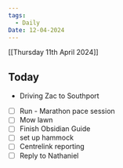 ```yaml
---
tags:
  - Daily
Date: 12-04-2024
---
```

[[Thursday 11th April 2024]]

## Today
* Driving Zac to Southport
- [ ] Run - Marathon pace session
- [ ] Mow lawn
- [ ] Finish Obsidian Guide
- [ ] set up hammock
- [ ] Centrelink reporting 
- [ ] Reply to Nathaniel